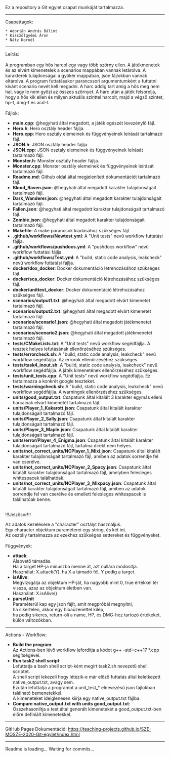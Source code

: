 Ez a repository a Git egylet csapat munkáját tartalmazza.<br />

---

Csapattagok:<br />

	* Adorján András Bálint
	* Kisszölgyémi Áron
	* Nátz Kornél

---

Leírás:<br />
<br />
A programban egy hős harcol egy vagy több szörny ellen. A játékmenetek és az elvért kimenetelek a scenarios mappában vannak letárolva. A karakterek tulajdonságai a gyökér mappában, json fájlokban vannak eltárolva. A program futtatásakor parancssori argumentumként a futtatni kívánt scenario nevét kell megadni. A harc addig tart amíg a hős meg nem hal, vagy le nem győzi az összes szörnyet. A harc után a játék felsorolja, hogy a hős kik ellen és milyen aktuális szinttel harcolt, majd a végső szintet, hp-t, dmg-t és acd-t.<br />
<br />
Fájlok:<br />

*	**main.cpp**: @hegyhati által megadott, a játék egészét levezénylő fájl.<br />
*	**Hero.h**: Hero osztály header fájlja.<br />
*	**Hero.cpp**: Hero osztály elemeinek és függvényeinek leírását tartalmazó fájl.<br />
*	**JSON.h**: JSON osztály header fájlja.<br />
*	**JSON.cpp**: JSON osztály elemeinek és függvényeinek leírását tartalmazó fájl.<br />
*	**Monster.h**: Monster osztály header fájlja.<br />
*	**Monster.cpp**: Monster osztály elemeinek és függvényeinek leírását tartalmazó fájl.<br />
*	**Readme.md**: Github oldal által megjelenített dokumentációt tartalmazó fájl.<br />
*	**Blood_Raven.json**: @hegyhati által megadott karakter tulajdonságait tartalmazó fájl.<br />
*	**Dark_Wanderer.json**: @hegyhati által megadott karakter tulajdonságait tartalmazó fájl.<br />
*	**Fallen.json**: @hegyhati által megadott karakter tulajdonságait tartalmazó fájl.<br />
*	**Zombie.json**: @hegyhati által megadott karakter tulajdonságait tartalmazó fájl.<br />
*	**Makefile**: A make parancsok kiadásához szükséges fájl.<br />
*	**.github/workflows/Newtest.yml**: A "Unit tests" nevű workflow futtatási fájlja.<br />
*	**.github/workflows/pushdocs.yml**: A "pushdocs workflow" nevű workflow futtatási fájlja.<br />
*	**.github/workflows/Test.yml**: A "build, static code analysis, leakcheck" nevű workflow futtatási fájlja.<br />
*	**docker/dox_docker**: Docker dokumentáció létrehozásához szükséges fájl.<br />
*	**docker/sca_docker**: Docker dokumentáció létrehozásához szükséges fájl.<br />
*	**docker/unittest_docker**: Docker dokumentáció létrehozásához szükséges fájl.<br />
*	**scenarios/output1.txt**: @hegyhati által megadott elvárt kimenetet tartalmazó fájl.<br />
*	**scenarios/output2.txt**: @hegyhati által megadott elvárt kimenetet tartalmazó fájl.<br />
*	**scenarios/scenario1.json**: @hegyhati által megadott játékmenetet tartalmazó fájl.<br />
*	**scenarios/scenario2.json**: @hegyhati által megadott játékmenetet tartalmazó fájl.<br />
*	**tests/CMakeLists.txt**: A "Unit tests" nevű workflow segédfájlja. A tesztek helyes lefutásának ellenőrzéséhez szükséges.<br />
*	**tests/errorcheck.sh**: A "build, static code analysis, leakcheck" nevű workflow segédfájlja. Az errorok ellenőrzéséhez szükséges.<br />
*	**tests/task4_inout.sh**: A "build, static code analysis, leakcheck" nevű workflow segédfájlja. A játék kimenetének ellenőrzéséhez szükséges.<br />
*	**tests/unit_tests.cpp**: A "Unit tests" nevű workflow segédfájlja. Ez tartalmazza a konkrét google teszteket.<br />
*	**tests/warningcheck.sh**: A "build, static code analysis, leakcheck" nevű workflow segédfájlja. A warningok ellenőrzéséhez szükséges.<br />
*	**units/good_output.txt**: Csapatunk által kitalált 3 karakter egymás elleni harcainak elvárt kimenetét tartalmazó fájl.<br />
*	**units/Player_1_Kakarott.json**: Csapatunk által kitalált karakter tulajdonságait tartalmazó fájl.<br />
*	**units/Player_2_Sally.json**: Csapatunk által kitalált karakter tulajdonságait tartalmazó fájl.<br />
*	**units/Player_3_Maple.json**: Csapatunk által kitalált karakter tulajdonságait tartalmazó fájl.<br />
*	**units/error/Player_4_Enigma.json**: Csapatunk által kitalált karakter tulajdonságait tartalmazó fájl, tartalma direkt nem helyes.<br />
*	**units/not_correct_units/NCPlayer_1_Mixi.json**: Csapatunk által kitalált karakter tulajdonságait tartalmazó fájl, amiben az adatok sorrendje fel van cserélve.<br />
*	**units/not_correct_units/NCPlayer_2_Spacy.json**: Csapatunk által kitalált karakter tulajdonságait tartalmazó fájl, amelyben felesleges whitespacek találhatóak.<br />
*	**units/not_correct_units/NCPlayer_3_Mixpacy.json**: Csapatunk által kitalált karakter tulajdonságait tartalmazó fájl, amiben az adatok sorrendje fel van cserélve és emellett felesleges whitespacek is találhatóak benne.<br />
<br />
!!!Jelzősor!!!<br />

Az adatok kezelésére a "character" osztályt használjuk.<br />
Egy character objektum paraméterei egy string, és két int.<br />
Az osztály tartalmazza az ezekhez szükséges settereket és függvényeket.<br />
<br />
Függvények:<br />

*	**attack**: <br />
		Alapvető támadás.<br />
		Ha a target HP-ja mínuszba menne át, azt nullára módosítja.<br />
		Használat: X.attack(Y), ha X a támadó fél, Y pedig a target.<br />
*	**isAlive**: <br />
		Megvizsgálja az objektum HP-ját, ha nagyobb mint 0, true értékkel tér vissza, azaz az objektum életben van.<br />
		Használat: X.isAlive()<br />
*	**parseUnit** <br />
		Paraméterül kap egy json fájlt, amit megpróbál megnyitni,<br />
			ha sikertelen, akkor egy hibaüzenettel kilép,<br />
			ha pedig sikeres, return-öli a name, HP, és DMG-hez tartozó értékeket, külön változókban.<br />

---

Actions - Workflow:<br />
*	**Build the program**:<br />
		Az Actions-ben lévő workflow lefordítja a kódot g++ -std=c++17 *.cpp segítségével.<br />
*	**Run task2 shell script**:<br />
		Lefuttatja a bash shell script-ként megírt task2.sh nevezetű shell scriptet.<br />
		A shell script lekezeli hogy létezik-e már előző futtatás által keletkezett native_output.txt, avagy sem.<br />
		Ezután lefuttatja a programot a unit_test_* elnevezésű json fájlokban található bemenetekkel.<br />
		A kimeneteket ideiglenesen kiírja egy native_output.txt fájlba.<br />
*	**Compare native_output.txt with units good_output.txt**:<br />
		Összehasonlítja a test által generált kimeneteket a good_output.txt-ben előre definiált kimenetekkel.<br />

---

GitHub Pages Dokumentáció: https://teaching-projects.github.io/SZE-MOSZE-2020-Git-egylet/index.html<br />

---

Readme is loading... Waiting for commits...<br /> 
